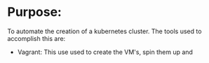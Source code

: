 # Purpose: 

To automate the creation of a kubernetes cluster.  The tools used to accomplish this are:

  * Vagrant:  This use used to create the VM's, spin them up and 

